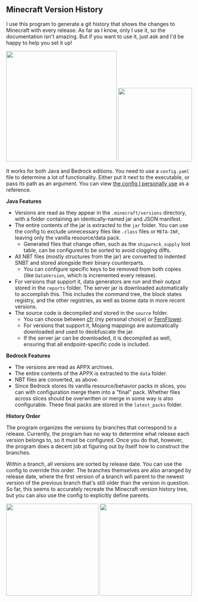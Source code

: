 ## Minecraft Version History
I use this program to generate a git history that shows the changes to Minecraft with every release. As far as I know, only I use it, so the documentation isn't amazing. But if you want to use it, just ask and I'd be happy to help you set it up!

<img src="https://i.imgur.com/lOSNnVi.png" width=300> <img src="https://i.imgur.com/UGVEbv9.png" width=200>

It works for both Java and Bedrock editions. You need to use a `config.yaml` file to determine a lot of functionality. Either put it next to the executable, or pass its path as an argument. You can view [the config I personally use](personal_config.yaml) as a reference.

**Java Features**
* Versions are read as they appear in the `.minecraft/versions` directory, with a folder containing an identically-named jar and JSON manifest.
* The entire contents of the jar is extracted to the `jar` folder. You can use the config to exclude unnecessary files like `.class` files or `META-INF`, leaving only the vanilla resource/data pack.
  - Generated files that change often, such as the `shipwreck_supply` loot table, can be configured to be sorted to avoid clogging diffs.
* All NBT files (mostly structures from the jar) are converted to indented SNBT and stored alongside their binary counterparts.
  - You can configure specific keys to be removed from both copies (like `DataVersion`, which is incremented every release).
* For versions that support it, data generators are run and their output stored in the `reports` folder. The server jar is downloaded automatically to accomplish this. This includes the command tree, the block states registry, and the other registries, as well as biome data in more recent versions.
* The source code is decompiled and stored in the `source` folder.
  - You can choose between [cfr](https://github.com/leibnitz27/cfr) (my personal choice) or [FernFlower](https://github.com/fesh0r/fernflower). 
  - For versions that support it, Mojang mappings are automatically downloaded and used to deobfuscate the jar.
  - If the server jar can be downloaded, it is decompiled as well, ensuring that all endpoint-specific code is included.

**Bedrock Features**
* The versions are read as APPX archives.
* The entire contents of the APPX is extracted to the `data` folder.
* NBT files are converted, as above.
* Since Bedrock stores its vanilla resource/behavior packs in slices, you can with configuration merge them into a "final" pack. Whether files across slices should be overwritten or merge in some way is also configurable. These final packs are stored in the `latest_packs` folder.

**History Order**

The program organizes the versions by branches that correspond to a release. Currently, the program has no way to determine what release each version belongs to, so it must be configured. Once you do that, however, the program does a decent job at figuring out by itself how to construct the branches.

Within a branch, all versions are sorted by release date. You can use the config to override this order. The branches themselves are also arranged by release date, where the first version of a branch will parent to the newest version of the previous branch that's still older than the version in question. So far, this seems to accurately recreate the Minecraft version history tree, but you can also use the config to explicitly define parents.

<img src="https://i.imgur.com/VAZvxCL.png" height=250> <img src="https://i.imgur.com/b9RVT3t.png" height=250>
